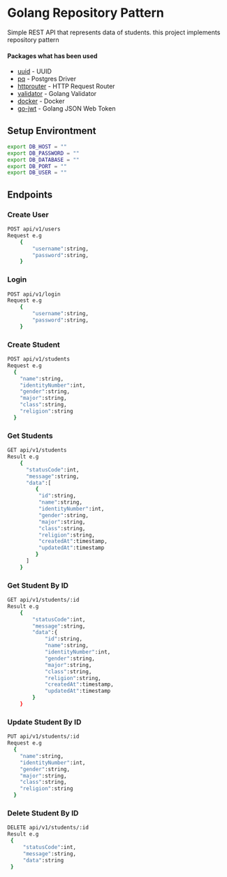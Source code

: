 # Golang Repository Pattern
Simple REST API that represents data of students. this project implements repository pattern

<div>
  <h4>Packages what has been used </h4>
  <ul>
    <li><a href="http://github.com/google/uuid">uuid</a> - UUID</li>
    <li><a href="https://github.com/lib/pq">pq</a> - Postgres Driver</li>
    <li><a href="https://github.com/julienschmidt/httprouter">httprouter</a> - HTTP Request Router </li>
    <li><a href="https://github.com/go-playground/validator">validator</a> - Golang Validator</li>
    <li><a href="https://www.docker.com/">docker</a> - Docker</li>
    <li><a href="https:///www.github.com/golang-jwt/jwt ">go-jwt</a> - Golang JSON Web Token</li>
  </ul>
</div>

## Setup Environtment

```bash
export DB_HOST = ""
export DB_PASSWORD = ""
export DB_DATABASE = ""
export DB_PORT = ""
export DB_USER = ""
```


## Endpoints

### Create User 
```bash
POST api/v1/users
Request e.g 
    {
        "username":string,
        "password":string,
    }
```
### Login 
```bash
POST api/v1/login
Request e.g 
    {
        "username":string,
        "password":string,
    }
```

### Create Student 
``` bash
POST api/v1/students
Request e.g
  {   
    "name":string,
    "identityNumber":int,
    "gender":string,
    "major":string,
    "class":string,
    "religion":string
  }
```
### Get Students
``` bash
GET api/v1/students
Result e.g 
    {
      "statusCode":int,
      "message":string,
      "data":[
         {
          "id":string,
          "name":string,
          "identityNumber":int,
          "gender":string,
          "major":string,
          "class":string,
          "religion":string,
          "createdAt":timestamp,
          "updatedAt":timestamp
         }
      ]
    }
```

### Get Student By ID
``` bash
GET api/v1/students/:id
Result e.g 
    {
        "statusCode":int,
        "message":string,
        "data":{
            "id":string,
            "name":string,
            "identityNumber":int,
            "gender":string,
            "major":string,
            "class":string,
            "religion":string,
            "createdAt":timestamp,
            "updatedAt":timestamp
        }
    }
```
### Update Student By ID
``` bash
PUT api/v1/students/:id
Request e.g
  {   
    "name":string,       
    "identityNumber":int,
    "gender":string,
    "major":string,
    "class":string,
    "religion":string
  }
```
### Delete Student By ID 
``` bash
DELETE api/v1/students/:id
Result e.g
 {
     "statusCode":int,
     "message":string,
     "data":string
 }
```



